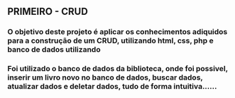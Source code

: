 ## PRIMEIRO - CRUD

### O objetivo deste projeto é aplicar os conhecimentos adiquidos para a construção de um CRUD, utilizando html, css, php e banco de dados utilizando

### Foi utilizado o banco de dados da biblioteca, onde foi possivel, inserir um livro novo no banco de dados, buscar dados, atualizar dados e deletar dados, tudo de forma intuitiva......
